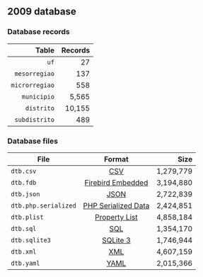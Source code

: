 ## 2009 database

### Database records

|          Table | Records |
| --------------:| -------:|
|           `uf` |      27 |
|  `mesorregiao` |     137 |
| `microrregiao` |     558 |
|    `municipio` |   5,565 |
|     `distrito` |  10,155 |
|  `subdistrito` |     489 |

### Database files

| File                 | Format                                                                                          |      Size |
| -------------------- |:-----------------------------------------------------------------------------------------------:| ---------:|
| `dtb.csv`            | [CSV](https://en.wikipedia.org/wiki/Comma-separated_values)                                     | 1,279,779 |
| `dtb.fdb`            | [Firebird Embedded](https://en.wikipedia.org/wiki/Embedded_database#Firebird_Embedded)          | 3,194,880 |
| `dtb.json`           | [JSON](https://en.wikipedia.org/wiki/JSON)                                                      | 2,722,839 |
| `dtb.php.serialized` | [PHP Serialized Data](https://en.wikipedia.org/wiki/Serialization#Programming_language_support) | 2,424,851 |
| `dtb.plist`          | [Property List](https://en.wikipedia.org/wiki/Property_list)                                    | 4,858,184 |
| `dtb.sql`            | [SQL](https://en.wikipedia.org/wiki/SQL)                                                        | 1,354,170 |
| `dtb.sqlite3`        | [SQLite 3](https://en.wikipedia.org/wiki/SQLite)                                                | 1,746,944 |
| `dtb.xml`            | [XML](https://en.wikipedia.org/wiki/XML)                                                        | 4,607,159 |
| `dtb.yaml`           | [YAML](https://en.wikipedia.org/wiki/YAML)                                                      | 2,015,366 |

